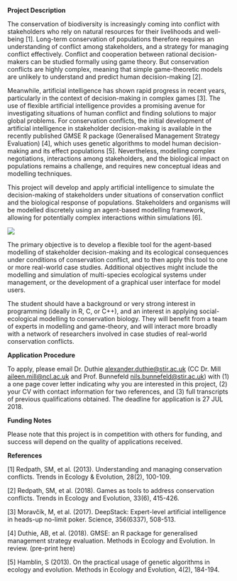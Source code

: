 **Project Description**

The conservation of biodiversity is increasingly coming into conflict with stakeholders who rely on natural resources for their livelihoods and well-being [1]. Long-term conservation of populations therefore requires an understanding of conflict among stakeholders, and a strategy for managing conflict effectively. Conflict and cooperation between rational decision-makers can be studied formally using game theory. But conservation conflicts are highly complex, meaning that simple game-theoretic models are unlikely to understand and predict human decision-making [2].

Meanwhile, artificial intelligence has shown rapid progress in recent years, particularly in the context of decision-making in complex games [3]. The use of flexible artificial intelligence provides a promising avenue for investigating situations of human conflict and finding solutions to major global problems. For conservation conflicts, the initial development of artificial intelligence in stakeholder decision-making is available in the recently published GMSE R package (Generalised Management Strategy Evaluation) [4], which uses genetic algorithms to model human decision-making and  its effect populations [5]. Nevertheless, modelling complex negotiations, interactions among stakeholders, and the biological impact on populations remains a challenge, and requires new conceptual ideas and modelling techniques.

This project will develop and apply artificial intelligence to simulate the decision-making of stakeholders under situations of conservation conflict and the biological response of populations. Stakeholders and organisms will be modelled discretely using an agent-based modelling framework, allowing for potentially complex interactions within simulations [6].

![](https://raw.githubusercontent.com/bradduthie/gmse/1727ea37f32f0f40df8ee6e8277d0d1723c88639/notebook/images/GMSE_logo_name.png)

The primary objective is to develop a flexible tool for the agent-based modelling of stakeholder decision-making and its  ecological consequences under conditions of conservation conflict, and to then apply this tool to one or more real-world case studies. Additional objectives might include the modelling and simulation of multi-species ecological systems under management, or the development of a graphical user interface for model users.

The student should have a background or very strong interest in programming (ideally in R, C, or C++), and an interest in applying social-ecological modelling to conservation biology. They will benefit from a team of experts in modelling and game-theory, and will interact more broadly with a network of researchers involved in case studies of real-world conservation conflicts.

**Application Procedure**

To apply, please email Dr. Duthie <alexander.duthie@stir.ac.uk> (CC Dr. Mill <aileen.mill@ncl.ac.uk>  and Prof. Bunnefeld <nils.bunnefeld@stir.ac.uk>) with (1) a one page cover letter indicating why you are interested in this project, (2) your CV with contact information for two references, and (3) full transcripts of previous qualifications obtained. The deadline for application is 27 JUL 2018. 

**Funding Notes**

Please note that this project is in competition with others for funding, and success will depend on the quality of applications received. 

**References**

[1] Redpath, SM, et al. (2013). Understanding and managing conservation conflicts. Trends in Ecology & Evolution, 28(2), 100-109.

[2] Redpath, SM, et al. (2018). Games as tools to address conservation conflicts. Trends in Ecology and Evolution, 33(6), 415-426.

[3] Moravčík, M, et al. (2017). DeepStack: Expert-level artificial intelligence in heads-up no-limit poker. Science, 356(6337), 508-513.

[4] Duthie, AB, et al. (2018). GMSE: an R package for generalised management strategy evaluation. Methods in Ecology and Evolution. In review. (pre-print here)

[5] Hamblin, S (2013). On the practical usage of genetic algorithms in ecology and evolution. Methods in Ecology and Evolution, 4(2), 184-194.



